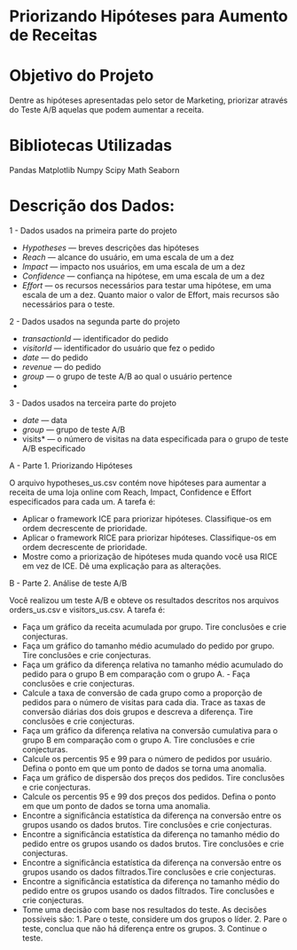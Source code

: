# Priorizando Hipóteses para Aumento de Receitas

# Objetivo do Projeto
Dentre as hipóteses apresentadas pelo setor de Marketing, priorizar através do Teste A/B aquelas que podem aumentar a receita.

# Bibliotecas Utilizadas
Pandas
Matplotlib
Numpy
Scipy
Math
Seaborn

# Descrição dos Dados:

1 - Dados usados na primeira parte do projeto

 - *Hypotheses* — breves descrições das hipóteses
 - *Reach* — alcance do usuário, em uma escala de um a dez
 - *Impact* — impacto nos usuários, em uma escala de um a dez
 - *Confidence* — confiança na hipótese, em uma escala de um a dez
 - *Effort* — os recursos necessários para testar uma hipótese, em uma escala de um a dez. Quanto maior o valor de Effort, mais recursos são necessários para o teste.

2 - Dados usados na segunda parte do projeto

 - *transactionId* — identificador do pedido
 - *visitorId* — identificador do usuário que fez o pedido
 - *date* — do pedido
 - *revenue* — do pedido
 - *group* — o grupo de teste A/B ao qual o usuário pertence
 - 
3 - Dados usados na terceira parte do projeto
 - *date* — data
 - *group* — grupo de teste A/B
 - visits* — o número de visitas na data especificada para o grupo de teste A/B especificado

A - Parte 1. Priorizando Hipóteses

O arquivo hypotheses_us.csv contém nove hipóteses para aumentar a receita de uma loja online com Reach, Impact, Confidence e Effort especificados para cada um. A tarefa é:
 - Aplicar o framework ICE para priorizar hipóteses. Classifique-os em ordem decrescente de prioridade.
 - Aplicar o framework RICE para priorizar hipóteses. Classifique-os em ordem decrescente de prioridade.
 - Mostre como a priorização de hipóteses muda quando você usa RICE em vez de ICE. Dê uma explicação para as alterações.

B - Parte 2. Análise de teste A/B

Você realizou um teste A/B e obteve os resultados descritos nos arquivos orders_us.csv e visitors_us.csv. A tarefa é:

 - Faça um gráfico da receita acumulada por grupo. Tire conclusões e crie conjecturas.
 - Faça um gráfico do tamanho médio acumulado do pedido por grupo. Tire conclusões e crie conjecturas.
 - Faça um gráfico da diferença relativa no tamanho médio acumulado do pedido para o grupo B em comparação com o grupo A. - Faça conclusões e crie conjecturas.
 - Calcule a taxa de conversão de cada grupo como a proporção de pedidos para o número de visitas para cada dia. Trace as taxas de conversão diárias dos dois grupos e descreva a diferença. Tire conclusões e crie conjecturas.
 - Faça um gráfico da diferença relativa na conversão cumulativa para o grupo B em comparação com o grupo A. Tire conclusões e crie conjecturas.
 - Calcule os percentis 95 e 99 para o número de pedidos por usuário. Defina o ponto em que um ponto de dados se torna uma anomalia.
 - Faça um gráfico de dispersão dos preços dos pedidos. Tire conclusões e crie conjecturas.
 - Calcule os percentis 95 e 99 dos preços dos pedidos. Defina o ponto em que um ponto de dados se torna uma anomalia.
 - Encontre a significância estatística da diferença na conversão entre os grupos usando os dados brutos. Tire conclusões e crie conjecturas.
 - Encontre a significância estatística da diferença no tamanho médio do pedido entre os grupos usando os dados brutos. Tire conclusões e crie conjecturas.
 - Encontre a significância estatística da diferença na conversão entre os grupos usando os dados filtrados.Tire conclusões e crie conjecturas.
 - Encontre a significância estatística da diferença no tamanho médio do pedido entre os grupos usando os dados filtrados. Tire conclusões e crie conjecturas.
 - Tome uma decisão com base nos resultados do teste. As decisões possíveis são: 1. Pare o teste, considere um dos grupos o líder. 2. Pare o teste, conclua que não há diferença entre os grupos. 3. Continue o teste.
